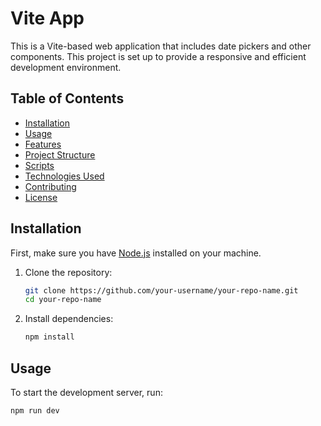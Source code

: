 # Vite App

This is a Vite-based web application that includes date pickers and other components. This project is set up to provide a responsive and efficient development environment.

## Table of Contents

- [Installation](#installation)
- [Usage](#usage)
- [Features](#features)
- [Project Structure](#project-structure)
- [Scripts](#scripts)
- [Technologies Used](#technologies-used)
- [Contributing](#contributing)
- [License](#license)

## Installation

First, make sure you have [Node.js](https://nodejs.org/) installed on your machine.

1. Clone the repository:
    ```bash
    git clone https://github.com/your-username/your-repo-name.git
    cd your-repo-name
    ```

2. Install dependencies:
    ```bash
    npm install
    ```

## Usage

To start the development server, run:
```bash
npm run dev
